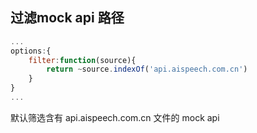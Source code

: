 ## 过滤mock api 路径


```js
...
options:{
    filter:function(source){
        return ~source.indexOf('api.aispeech.com.cn') 
    }
}
...
```

默认筛选含有 api.aispeech.com.cn 文件的 mock api
